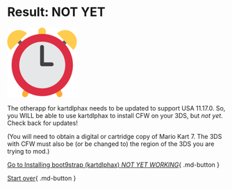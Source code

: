 # Result: NOT YET

![Image](/images/seventeen/later.png)

The otherapp for kartdlphax needs to be updated to support USA 11.17.0. So, you WILL be able to use kartdlphax to install CFW on your 3DS, but *not yet*. Check back for updates!

(You will need to obtain a digital or cartridge copy of Mario Kart 7. The 3DS with CFW must also be (or be changed to) the region of the 3DS you are trying to mod.)

[Go to Installing boot9strap (kartdlphax) *NOT YET WORKING*](https://3ds.hacks.guide/installing-boot9strap-(kartdlphax)){ .md-button }

[Start over](/seventeen){ .md-button }